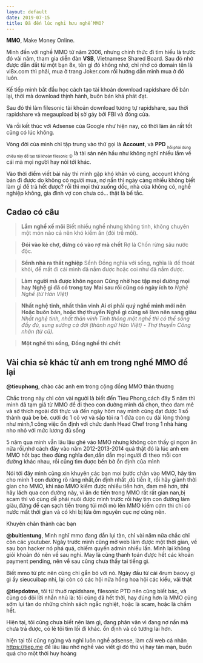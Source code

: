 ```yaml
---
layout: default
date: 2019-07-15
title: Đã đến lúc nghỉ hưu nghề MMO?
---
```


**MMO**, Make Money Online.

Mình đến với nghề MMO từ năm 2006, nhưng chính thức đi tìm hiểu là trước đó vài năm, tham gia diễn đàn **VSB**, Vietnamese Shared Board. Sau đó nhờ được dẫn dắt từ một bạn 8x, tên gì đó không nhớ, chỉ nhớ có domain tên là vi8x.com thì phải, mua ở trang Joker.com rồi hướng dẫn mình mua ở đó luôn.

Kế tiếp mình bắt đầu học cách tạo tài khoản download rapidshare để bán lại, thời mà download thịnh hành, buôn bán khá phát đạt.

Sau đó thì làm filesonic tài khoản download tương tự rapidshare, sau thời rapidshare và megaupload bị sờ gáy bởi FBI và đóng cửa.

Và rồi kết thúc với Adsense của Google như hiện nay, có thời làm ăn rất tốt cũng có lúc không.

Vòng đời của mình chỉ tập trung vào thứ gọi là **Account**, và **PPD** <sub><sub>hồi phải dùng chiêu này để tạo tài khoàn filesonic :D</sub></sub> là tài sản nên hầu như không nghĩ nhiều lắm về cái mà mọi người hay nói tới khác.

Vào thời điểm viết bài này thì mình gặp khó khăn vô cùng, account không bán đi được do không có người mua, nợ nần thì ngày càng nhiều không biết làm gì để trả hết được? rồi thì mọi thứ xuống dốc, nhà cửa không có, nghề nghiệp không, gia đình vợ con chưa có... thật là bế tắc.

## Cadao có câu

> **Lắm nghề xề môi** Biết nhiều nghề nhưng không tinh, không chuyên một món nào cả nên khó kiếm ăn (đói trề môi).

> **Đói vào kẻ chợ, đừng có vào rợ mà chết** Rợ là Chốn rừng sâu nước độc.

> **Sểnh nhà ra thất nghiệp** Sểnh Đồng nghĩa với sổng, nghĩa là để thoát khỏi, để mất đi cái mình đã nắm được hoặc coi như đã nắm được.

> **Làm người mà được khôn ngoan** 
> **Cũng nhờ học tập mọi đường mọi hay** 
> **Nghệ gì đã có trong tay** 
> **Mai sau rồi cũng có ngày ích to** 
*Nghệ Nghề (từ Hán Việt)*

> **Nhất nghệ tinh, nhất thân vinh** 
> **Ai ơi phải quý nghề mình mới nên** 
> **Hoặc buôn bán, hoặc thợ thuyền** 
> **Nghề gì cũng sẽ làm nên sang giàu** 
*Nhất nghệ tinh, nhất thân vinh Tinh thông một nghề thì có thể sống đầy đủ, sung sướng cả đời (thành ngữ Hán Việt) - Thợ thuyền Công nhân (từ cũ).*

> **Một nghề thì sống,**
> **Đống nghề thì chết**

## Vài chia sẻ khác từ anh em trong nghề MMO để lại

**@tieuphong**, chào các anh em trong cộng đồng MMO thân thương

Chắc trong này chỉ còn vài người là biết đến Tieu Phong,cách đây 5 năm thì mình đã tạm giã từ MMO để đi theo con đường mình đã chọn, theo đam mê và sở thích ngoài đời thực và đến ngày hôm nay mình cũng đạt được 1 số thành quả be bé. cưới dc 1 cô vợ và sắp tòi ra 1 đứa con cu dài lòng thòng như mình,1 công việc ổn định với chức danh Head Chef trong 1 nhà hàng nho nhỏ với mức lương đủ sống

5 năm qua mình vẫn lâu lâu ghé vào MMO nhưng không còn thấy gì ngon ăn nữa rồi,nhớ cách đây vào năm 2012-2013-2014 quả thật đó là lúc anh em MMO hốt bạc theo đúng nghĩa đen,dần dần mọi người đi theo mỗi con đường khác nhau, rồi cũng tìm được bến bờ ổn định của mình

Nói tới đây mình cũng xin khuyên các bạn moi bước chân vào MMO, hãy tìm cho mình 1 con đường rõ ràng nhất,ổn định nhất ,dù tiền ít, rồi hãy giành thời gian cho MMO, khi nào MMO kiếm được nhiều tiền hơn, đam mê hơn, tthì hãy lách qua con đường này, vì ăn dc tiền trong MMO rất rất gian nan,bị scam thì vô cùng dễ
phải nuôi được mình trước rồi hãy tìm con đường làm giàu,đừng để cạn sạch tiền trong túi mới mò lên MMO kiếm cơm thì chỉ có nước mất thời gian và có khi bị lừa ôm nguyên cục nợ cũng nên.

Khuyên chân thành các bạn

**@buitientung**, Mình nghĩ mmo đang dần lụi tàn, chỉ vài năm nữa chắc chỉ còn các youtuber. Ngày trước mình cũng mở web làm được một thời gian, về sau bọn hacker nó phá quá, chiếm quyền admin nhiều lần. Mình lại không giỏi khoản đó nên về sau nghỉ. May là cũng thanh toán được hết các khoản payment pending, nên về sau cũng chưa thấy tai tiếng gì. 

Biết mmo từ ptc nên cũng chỉ gắn bó với nó. Ngày đầu từ cái 4rum baovy gì gì ấy sieucuibap nhỉ, lại còn có các hội nữa hồng hoa hội các kiểu, vãi thật

**@tiepdotme**, tôi từ thuở rapidshare, filesonic PTD nên cũng biết bác, và cũng có đôi lời nhắn nhủ là: tôi cũng đã hết thời, hay đúng hơn là MMO cũng sớm lụi tàn do những chính sách ngắc nghiệt, hoặc là scam, hoặc là chấm hết.

Hiện tại, tôi cũng chưa biết nên làm gì, đang phân vân vì đang nợ nần mà chưa trả được, có lẽ tôi tìm lối đi khác. ổn định và có tương lai hơn.

hiện tại tôi cũng ngừng và nghỉ luôn nghề adsense, làm cái web cá nhân https://tiep.me để lâu lâu nhớ nghề vào viết gì đó thú vị hay tản mạn, buồn quá cho một thời huy hoàng

